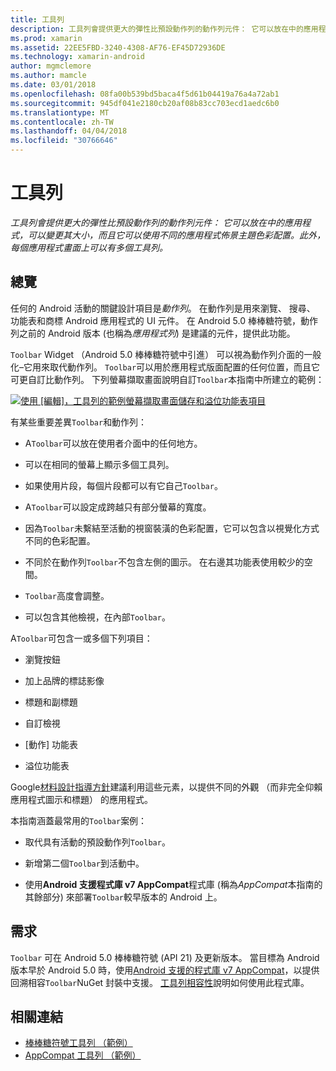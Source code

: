```yaml
---
title: 工具列
description: 工具列會提供更大的彈性比預設動作列的動作列元件： 它可以放在中的應用程式，可以變更其大小，而且它可以使用不同的應用程式佈景主題色彩配置。 此外，每個應用程式畫面上可以有多個工具列。
ms.prod: xamarin
ms.assetid: 22EE5FBD-3240-4308-AF76-EF45D72936DE
ms.technology: xamarin-android
author: mgmclemore
ms.author: mamcle
ms.date: 03/01/2018
ms.openlocfilehash: 08fa00b539bd5baca4f5d61b04419a76a4a72ab1
ms.sourcegitcommit: 945df041e2180cb20af08b83cc703ecd1aedc6b0
ms.translationtype: MT
ms.contentlocale: zh-TW
ms.lasthandoff: 04/04/2018
ms.locfileid: "30766646"
---
```

# <a name="toolbar"></a>工具列

_工具列會提供更大的彈性比預設動作列的動作列元件： 它可以放在中的應用程式，可以變更其大小，而且它可以使用不同的應用程式佈景主題色彩配置。此外，每個應用程式畫面上可以有多個工具列。_

 
## <a name="overview"></a>總覽

任何的 Android 活動的關鍵設計項目是*動作列*。 在動作列是用來瀏覽、 搜尋、 功能表和商標 Android 應用程式的 UI 元件。 在 Android 5.0 棒棒糖符號，動作列之前的 Android 版本 (也稱為*應用程式列*) 是建議的元件，提供此功能。 

`Toolbar` Widget （Android 5.0 棒棒糖符號中引進） 可以視為動作列介面的一般化&ndash;它用來取代動作列。 `Toolbar`可以用於應用程式版面配置的任何位置，而且它可更自訂比動作列。 下列螢幕擷取畫面說明自訂`Toolbar`本指南中所建立的範例： 

[![使用 [編輯]，工具列的範例螢幕擷取畫面儲存和溢位功能表項目](images/01-toolbar-sml.png)](images/01-toolbar.png#lightbox)

有某些重要差異`Toolbar`和動作列： 

-   A`Toolbar`可以放在使用者介面中的任何地方。

-   可以在相同的螢幕上顯示多個工具列。

-   如果使用片段，每個片段都可以有它自己`Toolbar`。 

-   A`Toolbar`可以設定成跨越只有部分螢幕的寬度。 

-   因為`Toolbar`未繫結至活動的視窗裝潢的色彩配置，它可以包含以視覺化方式不同的色彩配置。 

-   不同於在動作列`Toolbar`不包含左側的圖示。 在右邊其功能表使用較少的空間。 

-   `Toolbar`高度會調整。 

-   可以包含其他檢視，在內部`Toolbar`。 

A`Toolbar`可包含一或多個下列項目： 

-   瀏覽按鈕

-   加上品牌的標誌影像

-   標題和副標題

-   自訂檢視

-   [動作] 功能表

-   溢位功能表

Google[材料設計指導方針](https://material.google.com/)建議利用這些元素，以提供不同的外觀 （而非完全仰賴應用程式圖示和標題） 的應用程式。 

本指南涵蓋最常用的`Toolbar`案例：

-   取代具有活動的預設動作列`Toolbar`。 

-   新增第二個`Toolbar`到活動中。

-   使用**Android 支援程式庫 v7 AppCompat**程式庫 (稱為*AppCompat*本指南的其餘部分) 來部署`Toolbar`較早版本的 Android 上。 

 
 
## <a name="requirements"></a>需求

`Toolbar` 可在 Android 5.0 棒棒糖符號 (API 21) 及更新版本。 當目標為 Android 版本早於 Android 5.0 時，使用[Android 支援的程式庫 v7 AppCompat](https://www.nuget.org/packages/Xamarin.Android.Support.v7.AppCompat/)，以提供回溯相容`Toolbar`NuGet 封裝中支援。 
[工具列相容性](~/android/user-interface/controls/tool-bar/toolbar-compatibility.md)說明如何使用此程式庫。 




## <a name="related-links"></a>相關連結

- [棒棒糖符號工具列 （範例）](https://developer.xamarin.com/samples/monodroid/android5.0/Toolbar/)
- [AppCompat 工具列 （範例）](https://developer.xamarin.com/samples/monodroid/Supportv7/AppCompat/Toolbar/)
